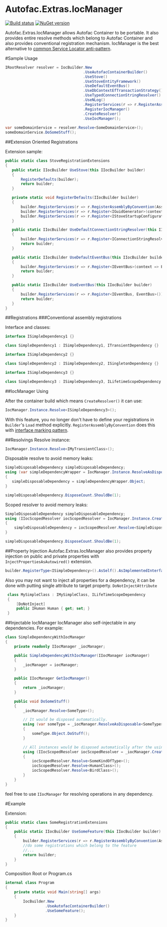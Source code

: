 Autofac.Extras.IocManager
=====================
[![Build status](https://ci.appveyor.com/api/projects/status/udvakwrxb3nhb25d?svg=true)](https://ci.appveyor.com/project/osoykan/autofac-extras-iocmanager) [![NuGet version](https://badge.fury.io/nu/Autofac.Extras.IocManager.svg)](https://badge.fury.io/nu/Autofac.Extras.IocManager)

Autofac.Extras.IocManager allows Autofac Container to be portable. It also provides entire resolve methods which belong to Autofac Container and also provides conventional registration mechanism. IocManager is the best alternative to [common Service Locator anti-pattern](http://blog.ploeh.dk/2010/02/03/ServiceLocatorisanAnti-Pattern/).

#Sample Usage
```csharp
IRootResolver resolver = IocBuilder.New
                                   .UseAutofacContainerBuilder()
                                   .UseStove()
                                   .UseStoveEntityFramework()
                                   .UseDefaultEventBus()
                                   .UseDbContextEfTransactionStrategy()
                                   .UseTypedConnectionStringResolver()
                                   .UseNLog()
                                   .RegisterServices(r => r.RegisterAssemblyByConvention(Assembly.GetExecutingAssembly()))
                                   .RegisterIocManager()
                                   .CreateResolver()
                                   .UseIocManager();
                                   
var someDomainService = resolver.Resolve<SomeDomainService>();
someDomainService.DoSomeStuff();
 ```
 

##Extension Oriented Registrations
 
 Extension sample:
 
 ```csharp
public static class StoveRegistrationExtensions
{
    public static IIocBuilder UseStove(this IIocBuilder builder)
    {
        RegisterDefaults(builder);
        return builder;
    }

    private static void RegisterDefaults(IIocBuilder builder)
    {
        builder.RegisterServices(r => r.RegisterAssemblyByConvention(Assembly.GetExecutingAssembly()));
        builder.RegisterServices(r => r.Register<IGuidGenerator>(context => SequentialGuidGenerator.Instance));
        builder.RegisterServices(r => r.Register<IStoveStartupConfiguration, StoveStartupConfiguration>(Lifetime.Singleton));
    }

    public static IIocBuilder UseDefaultConnectionStringResolver(this IIocBuilder builder)
    {
        builder.RegisterServices(r => r.Register<IConnectionStringResolver, DefaultConnectionStringResolver>());
        return builder;
    }

    public static IIocBuilder UseDefaultEventBus(this IIocBuilder builder)
    {
        builder.RegisterServices(r => r.Register<IEventBus>(context => EventBus.Default));
        return builder;
    }

    public static IIocBuilder UseEventBus(this IIocBuilder builder)
    {
        builder.RegisterServices(r => r.Register<IEventBus, EventBus>());
        return builder;
    }
}
 ```
 
##Registrations
###Conventional assembly registrations

Interface and classes:
```csharp
interface ISimpleDependency1 {}

class SimpleDependency1 : ISimpleDependency1, ITransientDependency {}

interface ISimpleDependency2 {}

class SimpleDependency2 : ISimpleDependency2, ISingletonDependency {}

interface ISimpleDependency3 {}

class SimpleDependency3 : ISimpleDependency3, ILifetimeScopeDependency {}
```

##IocManager Using

After the container build which means `CreateResolver()` it can use:

 ```csharp
 IocManager.Instance.Resolve<ISimpleDependency3>();
 ```
 With this feature, you no longer don't have to define your registrations in `Builder`'s `Load` method explicitly. `RegisterAssemblyByConvention` does this with [interface marking pattern](https://en.wikipedia.org/wiki/Marker_interface_pattern).

##Resolvings
 Resolve instance:
 ```csharp
 IocManager.Instance.Resolve<IMyTransientClass>();
 ```
 
Disposable resolve to avoid memory leaks:
 ```csharp
SimpleDisposableDependency simpleDisposableDependency;
using (var simpleDependencyWrapper = IocManager.Instance.ResolveAsDisposable<SimpleDisposableDependency>())
{
    simpleDisposableDependency = simpleDependencyWrapper.Object;
}

simpleDisposableDependency.DisposeCount.ShouldBe(1);
```

Scoped resolver to avoid memory leaks:
```csharp
SimpleDisposableDependency simpleDisposableDependency;
using (IIocScopedResolver iocScopedResolver = IocManager.Instance.CreateScope())
{
    simpleDisposableDependency = iocScopedResolver.Resolve<SimpleDisposableDependency>();
}

simpleDisposableDependency.DisposeCount.ShouldBe(1);
```

##Property Injection
Autofac.Extras.IocManager also provides property injection on public and private properties with `InjectPropertiesAsAutowired()` extension.

```csharp
builder.RegisterType<ISimpleDependency>().AsSelf().AsImplementedInterfaces().InjectPropertiesAsAutowired();
```

Also you may not want to inject all properties for a dependency, it can be done with putting single attribute to target property.
`DoNotInjectAttribute`

```csharp
 class MySimpleClass : IMySimpleClass, ILifeTimeScopeDependency
 {
     [DoNotInject]
     public IHuman Human { get; set; }
 }
```

##Injectable IocManager
IocManager also self-injectable in any dependencies. For example:

```csharp
class SimpleDependencyWithIocManager
{
    private readonly IIocManager _iocManager;

    public SimpleDependencyWithIocManager(IIocManager iocManager)
    {
        _iocManager = iocManager;
    }

    public IIocManager GetIocManager()
    {
        return _iocManager;
    }

    public void DoSomeStuff()
    {
        _iocManager.Resolve<SomeType>();

        // It would be disposed automatically.
        using (var someType = _iocManager.ResolveAsDisposable<SomeType>())
        {
            someType.Object.DoStuff();
        }

        // All instances would be disposed automatically after the using statement.
        using (IIocScopedResolver iocScopedResolver = _iocManager.CreateScope())
        {
            iocScopedResolver.Resolve<SomeKindOfType>();
            iocScopedResolver.Resolve<HumanClass>();
            iocScopedResolver.Resolve<BirdClass>();
        }
    }
}
```
feel free to use `IIocManager` for resolving operations in any dependency.


#Example

Extension:
```csharp
public static class SomeRegistrationExtensions
{
    public static IIocBuilder UseSomeFeature(this IIocBuilder builder)
    {
        builder.RegisterServices(r => r.RegisterAssemblyByConvention(Assembly.GetExecutingAssembly()));
        //do some registrations which belong to the feature
        //...
        return builder;
    }
}
```
Composition Root or Program.cs

```csharp
internal class Program
{
    private static void Main(string[] args)
    {
        IocBuilder.New
                  .UseAutofacContainerBuilder()
                  .UseSomeFeature();
    }
}
```




